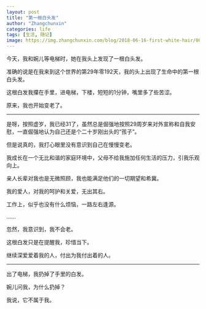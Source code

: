 ```yaml
---
layout: post
title: "第一根白头发"
author: "Zhangchunxin"
categories: life
tags: [生活, 随记]
image: https://img.zhangchunxin.com/blog/2018-06-16-first-white-hair/00.jpg
---
```


今天，我和婉儿等电梯时，她在我头上发现了一根白头发。

准确的说是在我来到这个世界的第29年零192天，我的头上出现了生命中的第一根白头发。

这根白发我攥在手里，进电梯，下楼，短短的1分钟，嘴里多了些苦涩。

原来，我也开始变老了。

---

是呀，按照虚岁，我已经31了，虽然总是倔强地按照29周岁来对外宣称和自我安慰，一直倔强地认为自己还是个二十岁刚出头的“孩子”。

但是说真的，我打心眼里没有意识到自己在慢慢变老。

我成长在一个无比和谐的家庭环境中，父母不给我施加任何生活的压力，引我乐观向上。

亲人长辈对我也是无微照顾，我也能满足他们的一切期望和希冀。

我的爱人，对我的呵护和关爱，无出其右。

工作上，似乎也没有什么烦恼，一路左右逢源。

......

忽然，我意识到，我不会老。

这根白发只是在提醒我，珍惜当下。

继续深爱爱着我的人，付出为我付出着的人。

---

出了电梯，我扔掉了手里的白发。

婉儿问我，为什么扔掉？

我说，它不属于我。


